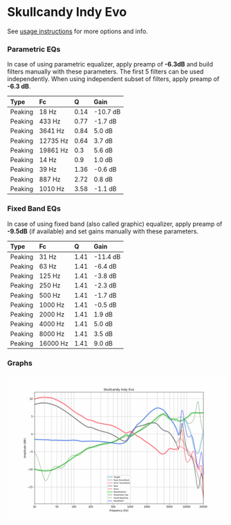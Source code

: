 # Skullcandy Indy Evo
See [usage instructions](https://github.com/jaakkopasanen/AutoEq#usage) for more options and info.

### Parametric EQs
In case of using parametric equalizer, apply preamp of **-6.3dB** and build filters manually
with these parameters. The first 5 filters can be used independently.
When using independent subset of filters, apply preamp of **-6.3 dB**.

| Type    | Fc       |    Q | Gain     |
|:--------|:---------|:-----|:---------|
| Peaking | 18 Hz    | 0.14 | -10.7 dB |
| Peaking | 433 Hz   | 0.77 | -1.7 dB  |
| Peaking | 3641 Hz  | 0.84 | 5.0 dB   |
| Peaking | 12735 Hz | 0.64 | 3.7 dB   |
| Peaking | 19861 Hz | 0.3  | 5.6 dB   |
| Peaking | 14 Hz    | 0.9  | 1.0 dB   |
| Peaking | 39 Hz    | 1.36 | -0.6 dB  |
| Peaking | 887 Hz   | 2.72 | 0.8 dB   |
| Peaking | 1010 Hz  | 3.58 | -1.1 dB  |

### Fixed Band EQs
In case of using fixed band (also called graphic) equalizer, apply preamp of **-9.5dB**
(if available) and set gains manually with these parameters.

| Type    | Fc       |    Q | Gain     |
|:--------|:---------|:-----|:---------|
| Peaking | 31 Hz    | 1.41 | -11.4 dB |
| Peaking | 63 Hz    | 1.41 | -6.4 dB  |
| Peaking | 125 Hz   | 1.41 | -3.8 dB  |
| Peaking | 250 Hz   | 1.41 | -2.3 dB  |
| Peaking | 500 Hz   | 1.41 | -1.7 dB  |
| Peaking | 1000 Hz  | 1.41 | -0.5 dB  |
| Peaking | 2000 Hz  | 1.41 | 1.9 dB   |
| Peaking | 4000 Hz  | 1.41 | 5.0 dB   |
| Peaking | 8000 Hz  | 1.41 | 3.5 dB   |
| Peaking | 16000 Hz | 1.41 | 9.0 dB   |

### Graphs
![](./Skullcandy%20Indy%20Evo.png)